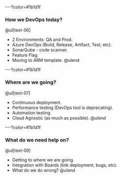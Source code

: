 ---?color=#1b1d1f

### How we DevOps today?
@ul[text-06]
- 2 Environments: QA and Prod.
- Azure DevOps (Build, Release, Artifact, Test, etc).
- SonarQube - code scanner.
- Feature Flag.
- Moving to ARM template.
@ulend

---?color=#1b1d1f

### Where are we going?
@ul[text-07]
- Continuous deployment.
- Performance testing (DevOps tool is deprecating).
- Automation testing.
- Cloud Agnostic (as much as possible).
@ulend

---?color=#1b1d1f

### What do we need help on?
@ul[text-09]
- Getting to where we are going.
- Integration with Boards (link deployment, bugs, etc).
- What do we do wrong?
@ulend
